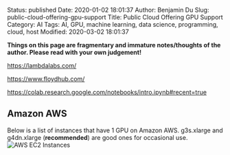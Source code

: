 Status: published
Date: 2020-01-02 18:01:37
Author: Benjamin Du
Slug: public-cloud-offering-gpu-support
Title: Public Cloud Offering GPU Support
Category: AI
Tags: AI, GPU, machine learning, data science, programming, cloud, host
Modified: 2020-03-02 18:01:37

**Things on this page are fragmentary and immature notes/thoughts of the author. Please read with your own judgement!**


https://lambdalabs.com/

https://www.floydhub.com/

https://colab.research.google.com/notebooks/intro.ipynb#recent=true

## Amazon AWS

Below is a list of instances that have 1 GPU on Amazon AWS.
g3s.xlarge and g4dn.xlarge (**recommended**) are good ones for occasional use.
![AWS EC2 Instances](https://user-images.githubusercontent.com/824507/73386836-607ad380-4284-11ea-862a-d04a19b98ee2.png)
